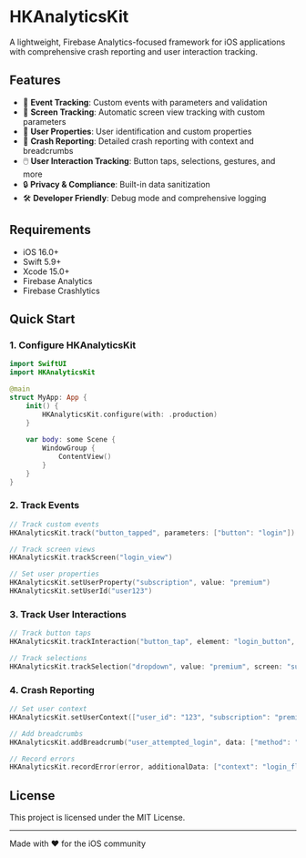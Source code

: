 # HKAnalyticsKit

A lightweight, Firebase Analytics-focused framework for iOS applications with comprehensive crash reporting and user interaction tracking.

## Features

- 🎯 **Event Tracking**: Custom events with parameters and validation
- 📱 **Screen Tracking**: Automatic screen view tracking with custom parameters
- 👤 **User Properties**: User identification and custom properties
- 🚨 **Crash Reporting**: Detailed crash reporting with context and breadcrumbs
- 🖱️ **User Interaction Tracking**: Button taps, selections, gestures, and more
- 🔒 **Privacy & Compliance**: Built-in data sanitization
- 🛠️ **Developer Friendly**: Debug mode and comprehensive logging

## Requirements

- iOS 16.0+
- Swift 5.9+
- Xcode 15.0+
- Firebase Analytics
- Firebase Crashlytics

## Quick Start

### 1. Configure HKAnalyticsKit

```swift
import SwiftUI
import HKAnalyticsKit

@main
struct MyApp: App {
    init() {
        HKAnalyticsKit.configure(with: .production)
    }
    
    var body: some Scene {
        WindowGroup {
            ContentView()
        }
    }
}
```

### 2. Track Events

```swift
// Track custom events
HKAnalyticsKit.track("button_tapped", parameters: ["button": "login"])

// Track screen views
HKAnalyticsKit.trackScreen("login_view")

// Set user properties
HKAnalyticsKit.setUserProperty("subscription", value: "premium")
HKAnalyticsKit.setUserId("user123")
```

### 3. Track User Interactions

```swift
// Track button taps
HKAnalyticsKit.trackInteraction("button_tap", element: "login_button", screen: "login_view")

// Track selections
HKAnalyticsKit.trackSelection("dropdown", value: "premium", screen: "subscription_view")
```

### 4. Crash Reporting

```swift
// Set user context
HKAnalyticsKit.setUserContext(["user_id": "123", "subscription": "premium"])

// Add breadcrumbs
HKAnalyticsKit.addBreadcrumb("user_attempted_login", data: ["method": "email"])

// Record errors
HKAnalyticsKit.recordError(error, additionalData: ["context": "login_flow"])
```

## License

This project is licensed under the MIT License.

---

Made with ❤️ for the iOS community
